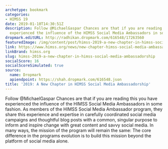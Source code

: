 ```yaml
---
archetype: bookmark
categories:
- HIMSS 19
date: 2019-01-10T14:30:51Z
description: Follow @MichaelGaspar Chances are that if you are reading this you have
  experienced the influence of the HIMSS Social Media Ambassadors in some fashion.
dropmark.editURL: http://radhikan.dropmark.com/616548/17263560
featuredImage: /img/content/post/himss-2019-a-new-chapter-in-himss-social-media-ambassadorship.JPG
link: https://www.himss.org/news/new-chapter-himss-social-media-ambassadorship
linkBrand: himss.org
slug: himss-2019-a-new-chapter-in-himss-social-media-ambassadorship
socialScore: 16
socialScoreSimulated: true
source:
  name: Dropmark
  apiendpoint: https://shah.dropmark.com/616548.json
title: '2019: A New Chapter in HIMSS Social Media Ambassadorship'
---
```

Follow @MichaelGaspar Chances are that if you are reading this you have experienced the influence of the HIMSS Social Media Ambassadors in some fashion. As members of the HIMSS Social Media Ambassador program, they share this experience and expertise in carefully coordinated social media campaigns and thoughtful blog posts with a common, singular purpose to inform and inspire change with great content and savvy social media. In many ways, the mission of the program will remain the same: The core difference in the programs evolution is to build this mission beyond the platform of social media alone.

